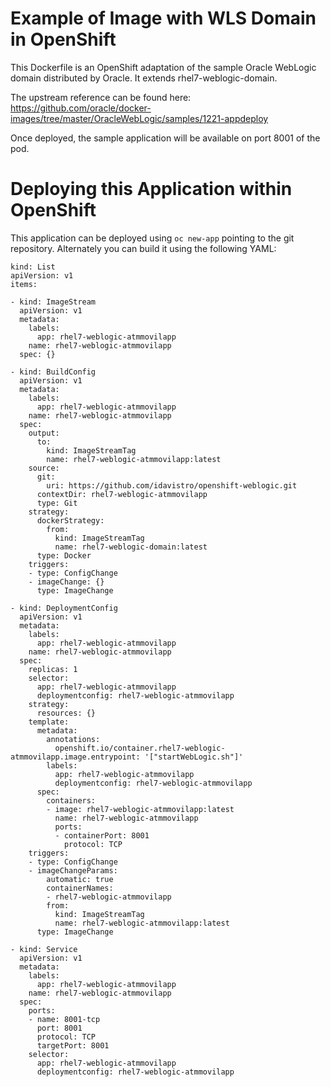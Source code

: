 Example of Image with WLS Domain in OpenShift
=============================================
This Dockerfile is an OpenShift adaptation of the sample Oracle WebLogic
domain distributed by Oracle. It extends rhel7-weblogic-domain.

The upstream reference can be found here:
https://github.com/oracle/docker-images/tree/master/OracleWebLogic/samples/1221-appdeploy

Once deployed, the sample application will be available on port 8001 of
the pod.

Deploying this Application within OpenShift
===========================================

This application can be deployed using `oc new-app` pointing to the git
repository. Alternately you can build it using the following YAML:

    kind: List
    apiVersion: v1
    items:

    - kind: ImageStream
      apiVersion: v1
      metadata:
        labels:
          app: rhel7-weblogic-atmmovilapp
        name: rhel7-weblogic-atmmovilapp
      spec: {}

    - kind: BuildConfig
      apiVersion: v1
      metadata:
        labels:
          app: rhel7-weblogic-atmmovilapp
        name: rhel7-weblogic-atmmovilapp
      spec:
        output:
          to:
            kind: ImageStreamTag
            name: rhel7-weblogic-atmmovilapp:latest
        source:
          git:
            uri: https://github.com/idavistro/openshift-weblogic.git
          contextDir: rhel7-weblogic-atmmovilapp
          type: Git
        strategy:
          dockerStrategy:
            from:
              kind: ImageStreamTag
              name: rhel7-weblogic-domain:latest
          type: Docker
        triggers:
        - type: ConfigChange
        - imageChange: {}
          type: ImageChange

    - kind: DeploymentConfig
      apiVersion: v1
      metadata:
        labels:
          app: rhel7-weblogic-atmmovilapp
        name: rhel7-weblogic-atmmovilapp
      spec:
        replicas: 1
        selector:
          app: rhel7-weblogic-atmmovilapp
          deploymentconfig: rhel7-weblogic-atmmovilapp
        strategy:
          resources: {}
        template:
          metadata:
            annotations:
              openshift.io/container.rhel7-weblogic-atmmovilapp.image.entrypoint: '["startWebLogic.sh"]'
            labels:
              app: rhel7-weblogic-atmmovilapp
              deploymentconfig: rhel7-weblogic-atmmovilapp
          spec:
            containers:
            - image: rhel7-weblogic-atmmovilapp:latest
              name: rhel7-weblogic-atmmovilapp
              ports:
              - containerPort: 8001
                protocol: TCP
        triggers:
        - type: ConfigChange
        - imageChangeParams:
            automatic: true
            containerNames:
            - rhel7-weblogic-atmmovilapp
            from:
              kind: ImageStreamTag
              name: rhel7-weblogic-atmmovilapp:latest
          type: ImageChange

    - kind: Service
      apiVersion: v1
      metadata:
        labels:
          app: rhel7-weblogic-atmmovilapp
        name: rhel7-weblogic-atmmovilapp
      spec:
        ports:
        - name: 8001-tcp
          port: 8001
          protocol: TCP
          targetPort: 8001
        selector:
          app: rhel7-weblogic-atmmovilapp
          deploymentconfig: rhel7-weblogic-atmmovilapp

